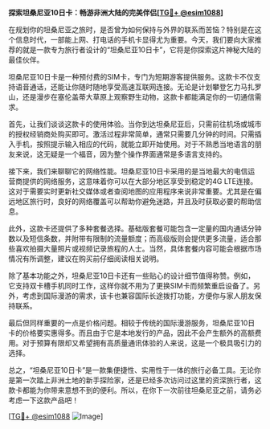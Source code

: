 **探索坦桑尼亚10日卡：畅游非洲大陆的完美伴侣[[TG💪+ @esim1088](https://t.me/s/esim1088)]**

在规划你的坦桑尼亚之旅时，是否曾为如何保持与外界的联系而苦恼？特别是在这个信息时代，一部能上网、打电话的手机卡显得尤为重要。今天，我们要向大家推荐的就是一款专为旅行者设计的“坦桑尼亚10日卡”，它将是你探索这片神秘大陆的最佳伙伴。

坦桑尼亚10日卡是一种预付费的SIM卡，专门为短期游客提供服务。这款卡不仅支持语音通话，还能让你随时随地享受高速互联网连接。无论是计划攀登乞力马扎罗山，还是漫步在塞伦盖蒂大草原上观察野生动物，这款卡都能满足你的一切通信需求。

首先，让我们谈谈这款卡的使用体验。当你到达坦桑尼亚后，只需前往机场或城市的授权经销商处购买即可。激活过程非常简单，通常只需要几分钟的时间。只需插入手机，按照提示输入相应的代码，就能立即开始使用。对于不熟悉当地语言的朋友来说，这无疑是一个福音，因为整个操作界面通常是多语言支持的。

接下来，我们来聊聊它的网络性能。坦桑尼亚10日卡采用的是当地最大的电信运营商提供的网络服务，这意味着你可以在大部分地区享受到稳定的4G LTE连接。这对于需要实时更新社交媒体或者查阅地图的应用程序来说非常重要。尤其是在偏远地区旅行时，良好的网络覆盖可以帮助你避免迷路，并且及时获取必要的帮助信息。

此外，这款卡还提供了多种套餐选择。基础版套餐可能包含一定量的国内通话分钟数以及短信条数，并附带有限制的流量额度；而高级版则会提供更多流量，适合那些喜欢拍摄大量照片或视频记录旅程的人士。当然，具体套餐内容可能会根据市场情况有所调整，建议在购买前仔细阅读相关说明。

除了基本功能之外，坦桑尼亚10日卡还有一些贴心的设计细节值得称赞。例如，它支持双卡槽手机同时工作，这样你就不用为了更换SIM卡而频繁重启设备了。另外，考虑到国际漫游的需求，该卡也兼容国际长途拨打功能，方便你与家人朋友保持联系。

最后但同样重要的一点是价格问题。相较于传统的国际漫游服务，坦桑尼亚10日卡的价格要实惠得多。而且由于它是本地发行的产品，因此不会产生额外的高额费用。对于预算有限却又希望拥有高质量通讯体验的人来说，这是一个极具吸引力的选择。

总之，“坦桑尼亚10日卡”是一款集便捷性、实用性于一体的旅行必备工具。无论你是第一次踏上非洲土地的新手探险家，还是已经多次访问过这里的资深旅行者，这款卡都能为你带来意想不到的便利。所以，在你下一次前往坦桑尼亚之前，请务必考虑一下这款产品吧！

[[TG💪+ @esim1088](https://t.me/s/esim1088) ![Image](https://i.postimg.cc/4NQfJmqS/Snipaste-2025-05-13-00-14-12.png)]